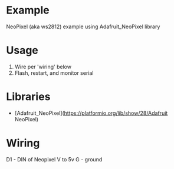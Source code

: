 # Example
NeoPixel (aka ws2812) example using Adafruit_NeoPixel library

# Usage
1. Wire per 'wiring' below
2. Flash, restart, and monitor serial

# Libraries
* [Adafruit_NeoPixel](https://platformio.org/lib/show/28/Adafruit NeoPixel)

# Wiring
D1 - DIN of Neopixel
V to 5v
G - ground
